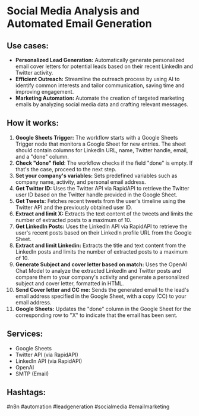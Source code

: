 # Social Media Analysis and Automated Email Generation

## Use cases:

*   **Personalized Lead Generation:** Automatically generate personalized email cover letters for potential leads based on their recent LinkedIn and Twitter activity.
*   **Efficient Outreach:** Streamline the outreach process by using AI to identify common interests and tailor communication, saving time and improving engagement.
*   **Marketing Automation:** Automate the creation of targeted marketing emails by analyzing social media data and crafting relevant messages.

## How it works:

1.  **Google Sheets Trigger:** The workflow starts with a Google Sheets Trigger node that monitors a Google Sheet for new entries. The sheet should contain columns for LinkedIn URL, name, Twitter handle, email, and a "done" column.
2.  **Check "done" field**: The workflow checks if the field "done" is empty. If that's the case, proceed to the next step.
3.  **Set your company's variables:** Sets predefined variables such as company name, activity, and personal email address.
4.  **Get Twitter ID:** Uses the Twitter API via RapidAPI to retrieve the Twitter user ID based on the Twitter handle provided in the Google Sheet.
5.  **Get Tweets:** Fetches recent tweets from the user's timeline using the Twitter API and the previously obtained user ID.
6.  **Extract and limit X:** Extracts the text content of the tweets and limits the number of extracted posts to a maximum of 10.
7.  **Get LinkedIn Posts:** Uses the LinkedIn API via RapidAPI to retrieve the user's recent posts based on their LinkedIn profile URL from the Google Sheet.
8.  **Extract and limit Linkedin:** Extracts the title and text content from the LinkedIn posts and limits the number of extracted posts to a maximum of 10.
9.  **Generate Subject and cover letter based on match:** Uses the OpenAI Chat Model to analyze the extracted LinkedIn and Twitter posts and compare them to your company's activity and generate a personalized subject and cover letter, formatted in HTML.
10. **Send Cover letter and CC me:** Sends the generated email to the lead's email address specified in the Google Sheet, with a copy (CC) to your email address.
11. **Google Sheets:** Updates the "done" column in the Google Sheet for the corresponding row to "X" to indicate that the email has been sent.

## Services:

*   Google Sheets
*   Twitter API (via RapidAPI)
*   LinkedIn API (via RapidAPI)
*   OpenAI
*   SMTP (Email)

## Hashtags:

#n8n #automation #leadgeneration #socialmedia #emailmarketing

